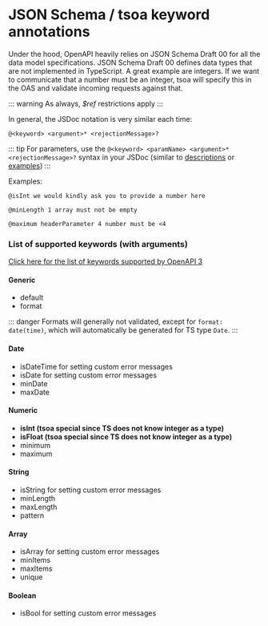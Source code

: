 # JSON Schema / tsoa keyword annotations

Under the hood, OpenAPI heavily relies on JSON Schema Draft 00 for all the data model specifications.
JSON Schema Draft 00 defines data types that are not implemented in TypeScript.
A great example are integers.
If we want to communicate that a number must be an integer,
tsoa will specify this in the OAS and validate incoming requests against that.

::: warning
As always, _\$ref_ restrictions apply
:::

In general, the JSDoc notation is very similar each time:

```
@<keyword> <argument>* <rejectionMessage>?
```

::: tip
For parameters, use the `@<keyword> <paramName> <argument>* <rejectionMessage>?` syntax in your JSDoc (similar to [descriptions](#parameter-descriptions) or [examples](#parameter-examples))
:::

Examples:

`@isInt we would kindly ask you to provide a number here`

`@minLength 1 array must not be empty`

`@maximum headerParameter 4 number must be <4`

### List of supported keywords (with arguments)

[Click here for the list of keywords supported by OpenAPI 3](https://github.com/OAI/OpenAPI-Specification/blob/master/versions/3.0.3.md#properties)

#### Generic

- default
- format

::: danger
Formats will generally not validated, except for `format: date(time)`, which will automatically be generated for TS type `Date`.
:::

#### Date

- isDateTime for setting custom error messages
- isDate for setting custom error messages
- minDate
- maxDate

#### Numeric

- **isInt (tsoa special since TS does not know integer as a type)**
- **isFloat (tsoa special since TS does not know integer as a type)**
- minimum
- maximum

#### String

- isString for setting custom error messages
- minLength
- maxLength
- pattern

#### Array

- isArray for setting custom error messages
- minItems
- maxItems
- unique

#### Boolean

- isBool for setting custom error messages
